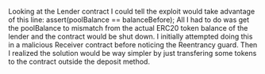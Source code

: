 Looking at the Lender contract I could tell the exploit would take advantage of
this line:
        assert(poolBalance == balanceBefore);
All I had to do was get the poolBalance to mismatch from the actual ERC20 token
balance of the lender and the contract would be shut down. I initially attempted
doing this in a malicious Receiver contract before noticing the Reentrancy 
guard. Then I realized the solution would be way simpler by just transfering 
some tokens to the contract outside the deposit method.